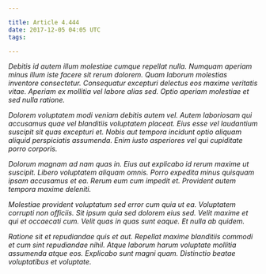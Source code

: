 ```yaml
---

title: Article 4.444
date: 2017-12-05 04:05 UTC
tags: 

---
```



*Debitis id autem illum molestiae cumque repellat nulla. Numquam aperiam minus illum iste facere sit rerum dolorem. Quam laborum molestias inventore consectetur. Consequatur excepturi delectus eos maxime veritatis vitae. Aperiam ex mollitia vel labore alias sed. Optio aperiam molestiae et sed nulla ratione.*

*Dolorem voluptatem modi veniam debitis autem vel. Autem laboriosam qui accusamus quae vel blanditiis voluptatem placeat. Eius esse vel laudantium suscipit sit quas excepturi et. Nobis aut tempora incidunt optio aliquam aliquid perspiciatis assumenda. Enim iusto asperiores vel qui cupiditate porro corporis.*

*Dolorum magnam ad nam quas in. Eius aut explicabo id rerum maxime ut suscipit. Libero voluptatem aliquam omnis. Porro expedita minus quisquam ipsam accusamus et ea. Rerum eum cum impedit et. Provident autem tempora maxime deleniti.*

*Molestiae provident voluptatum sed error cum quia ut ea. Voluptatem corrupti non officiis. Sit ipsum quia sed dolorem eius sed. Velit maxime et qui et occaecati cum. Velit quas in quas sunt eaque. Et nulla ab quidem.*

*Ratione sit et repudiandae quis et aut. Repellat maxime blanditiis commodi et cum sint repudiandae nihil. Atque laborum harum voluptate mollitia assumenda atque eos. Explicabo sunt magni quam. Distinctio beatae voluptatibus et voluptate.*
